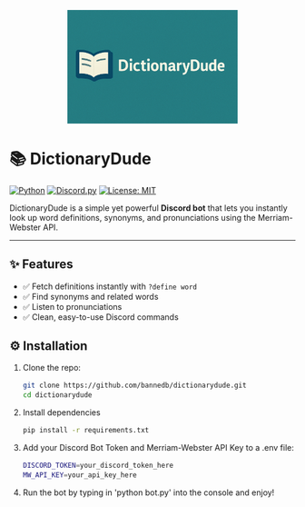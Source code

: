 <p align="center">
  <img src="images/DDLOGO.png" alt="DictionaryDude Banner" width="300">
</p>



# 📚 DictionaryDude

[![Python](https://img.shields.io/badge/python-3.10+-blue.svg)](https://www.python.org/)
[![Discord.py](https://img.shields.io/badge/discord.py-2.0+-blueviolet.svg)](https://discordpy.readthedocs.io/)
[![License: MIT](https://img.shields.io/badge/License-MIT-yellow.svg)](LICENSE)

DictionaryDude is a simple yet powerful **Discord bot** that lets you instantly look up word definitions, synonyms, and pronunciations using the Merriam-Webster API.  

---

## ✨ Features
- ✅ Fetch definitions instantly with `?define word`
- ✅ Find synonyms and related words
- ✅ Listen to pronunciations
- ✅ Clean, easy-to-use Discord commands

## ⚙️ Installation

1. Clone the repo:
   ```bash
   git clone https://github.com/bannedb/dictionarydude.git
   cd dictionarydude
   
2. Install dependencies
   ```bash
   pip install -r requirements.txt

4. Add your Discord Bot Token and Merriam-Webster API Key to a .env file:
   ```bash
   DISCORD_TOKEN=your_discord_token_here
   MW_API_KEY=your_api_key_here


5. Run the bot by typing in 'python bot.py' into the console and enjoy!
